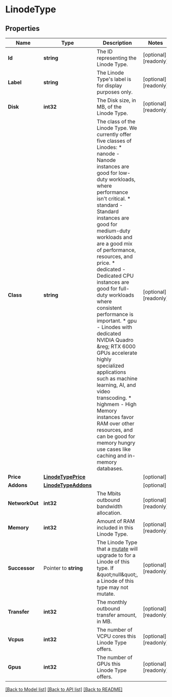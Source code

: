 # LinodeType

## Properties

Name | Type | Description | Notes
------------ | ------------- | ------------- | -------------
**Id** | **string** | The ID representing the Linode Type. | [optional] [readonly] 
**Label** | **string** | The Linode Type&#39;s label is for display purposes only.  | [optional] [readonly] 
**Disk** | **int32** | The Disk size, in MB, of the Linode Type.  | [optional] [readonly] 
**Class** | **string** | The class of the Linode Type. We currently offer five classes of Linodes:    * nanode - Nanode instances are good for low-duty workloads,     where performance isn&#39;t critical.   * standard - Standard instances are good for medium-duty workloads and     are a good mix of performance, resources, and price.   * dedicated - Dedicated CPU instances are good for full-duty workloads     where consistent performance is important.   * gpu - Linodes with dedicated NVIDIA Quadro &amp;reg; RTX 6000 GPUs accelerate highly     specialized applications such as machine learning, AI, and video transcoding.   * highmem - High Memory instances favor RAM over other resources, and can be     good for memory hungry use cases like caching and in-memory databases.  | [optional] [readonly] 
**Price** | [**LinodeTypePrice**](LinodeType_price.md) |  | [optional] 
**Addons** | [**LinodeTypeAddons**](LinodeType_addons.md) |  | [optional] 
**NetworkOut** | **int32** | The Mbits outbound bandwidth allocation.  | [optional] [readonly] 
**Memory** | **int32** | Amount of RAM included in this Linode Type.  | [optional] [readonly] 
**Successor** | Pointer to **string** | The Linode Type that a [mutate](/api/v4/linode-instances-linode-id-mutate/#post) will upgrade to for a Linode of this type.  If \&quot;null\&quot;, a Linode of this type may not mutate.  | [optional] [readonly] 
**Transfer** | **int32** | The monthly outbound transfer amount, in MB.  | [optional] [readonly] 
**Vcpus** | **int32** | The number of VCPU cores this Linode Type offers.  | [optional] [readonly] 
**Gpus** | **int32** | The number of GPUs this Linode Type offers.  | [optional] [readonly] 

[[Back to Model list]](../README.md#documentation-for-models) [[Back to API list]](../README.md#documentation-for-api-endpoints) [[Back to README]](../README.md)


